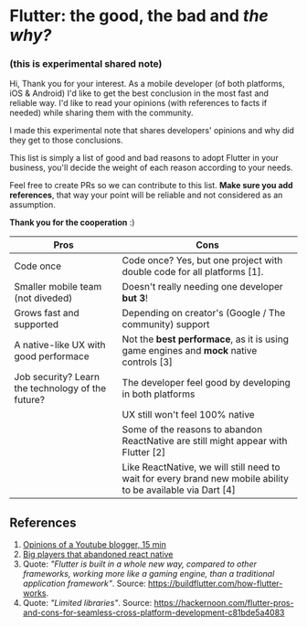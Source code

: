 # Flutter: the good, the bad and *the why?*
### (this is experimental shared note)

Hi,
Thank you for your interest. As a mobile developer (of both platforms, iOS & Android) I'd like to get the best conclusion in the most fast and reliable way. I'd like to read your opinions (with references to facts if needed) while sharing them with the community.

I made this experimental note that shares developers' opinions and why did they get to those conclusions.

This list is simply a list of good and bad reasons to adopt Flutter in your business, you'll decide the weight of each reason according to your needs.

Feel free to create PRs so we can contribute to this list. **Make sure you add references**, that way your point will be reliable and not considered as an assumption.

**Thank you for the cooperation** :)


| Pros  | Cons |
| ------------- | ------------- |
| Code once |  Code once? Yes, but one project with double code for all platforms [1]. |
| Smaller mobile team (not diveded)  | Doesn't really needing one developer **but 3**!  |
| Grows fast and supported | Depending on creator's (Google / The community) support |
| A native-like UX with good performace | Not the **best performace**, as it is using game engines and **mock** native controls [3] |
| Job security? Learn the technology of the future? | The developer feel good by developing in both platforms |
|  | UX still won't feel 100% native |
|  | Some of the reasons to abandon ReactNative are still might appear with Flutter [2] |
|  | Like ReactNative, we will still need to wait for every brand new mobile ability to be available via Dart [4] |

## References
1. [Opinions of a Youtube blogger, 15 min](https://www.youtube.com/watch?v=-n5G48o2bxQ)
2. [Big players that abandoned react native](https://adtmag.com/articles/2018/07/10/abandon-react-native.aspx)
3. Quote: *"Flutter is built in a whole new way, compared to other frameworks, working more like a gaming engine, than a traditional application framework"*. Source: https://buildflutter.com/how-flutter-works.
4. Quote: *"Limited libraries"*. Source: https://hackernoon.com/flutter-pros-and-cons-for-seamless-cross-platform-development-c81bde5a4083
